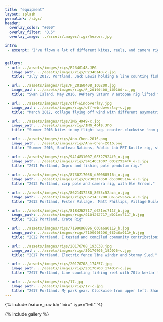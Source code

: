 ```yaml
---
title: "equipment"
layout: splash
permalink: /rigs/
header:
  overlay_color: "#000"
  overlay_filter: "0.5"
  overlay_image: ../assets/images/rigs/header.jpg

intro: 
 - excerpt: "I've flown a lot of different kites, reels, and camera rigs. My favorite aerial photography setup right now is my Stormy Sled kite, line-counting fishing reel with 30lb kevlar line, the KAPtery Jerk Pan camera rig, and either a small Mobius action cam or a Canon S100 with CHDK, depending on the wind."


gallery:
 - url: ../assets/images/rigs/P2340148.JPG
   image_path: ../assets/images/rigs/P2340148-c.jpg
   title: "July 2017, Portland. Jack Lewis holding a line counting fishing rod, flying a KAPtery Jerkpan camera rig on an Eclipse Kite."

 - url: ../assets/images/rigs/P_20160408_160200.jpg
   image_path: ../assets/images/rigs/P_20160408_160200-c.jpg
   title: "Swan Island, May 2016. KAPtery Saturn V autopan rig lifted from a Dazzle Delta. This flight took the header image for this gallery."

 - url: ../assets/images/rigs/off-windoverlay.jpg
   image_path: ../assets/images/rigs/off-windoverlay-c.jpg
   title: "March 2012, collage flying off wind with different asymmetrical tails on a Dazzle Delta, including a Fuzzy Tail.  Portland west side waterfront, Steel Bridge in the background."

 - url: ../assets/images/rigs/IMG_4049-c.jpg
   image_path: ../assets/images/rigs/IMG_4049.JPG
   title: "Summer 2016 kites in my flight bag. counter-clockwise from purple and black Gomberg Dopero, 6’ Levitation Light, 9’ Dazzle Delta, 9’ Dan Leigh Delta tyvek and bamboo, baseball gloves and rubber gloves, Various Shanti Kites Halo winders. Emma Kites stainless steel winder, KAPtery Aerobee Rig, Ranon rubber band rig, KAPtery Saturn V autopan, Public Lab PET bottle rig, Ranon rubber band rig, another Ranon Rubber band Rig, Aeropod, Kite Man oufit,  5.5’ Blimpworks urethane sphere, Public Lab Balloon Mapping Kit, TALA Kite Anemometer replicas. Stormy Sleds, 9’ Levitation light, In the Breeze 7.5 parafoil with modified tail.  Photo from Public Lab Mapping Pole by Ranon Prichard."

 - url: ../assets/images/rigs/Ann-Chen-2016.png
   image_path: ../assets/images/rigs/Ann-Chen-2016.png
   title: "Summer 2016, Saulteau Nations, Public Lab PET Bottle rig, still from a video by Ann Chen."

 - url: ../assets/images/rigs/9414831007_08327924f0_o.jpg
   image_path: ../assets/images/rigs/9414831007_08327924f0_o-c.jpg
   title: "2011 Portland, Gopro and fishing pole pendulum rig."
   
 - url: ../assets/images/rigs/8730217058_d50088516a_o.jpg
   image_path: ../assets/images/rigs/8730217058_d50088516a_o-c.jpg
   title: "2012 Portland, carp pole and camera rig, with Ole Errson."

 - url: ../assets/images/rigs/8621437280_8655c52aca_o.jpg
   image_path: ../assets/images/rigs/8621437280_8655c52aca_o-c.jpg
   title: "2012 Portland, Foster Village,  Matt Phillips, Village Building Convergence, mapping with a homemade bamboo pole."

 - url: ../assets/images/rigs/8184262717_d021ec7117_b.jpg
   image_path: ../assets/images/rigs/8184262717_d021ec7117_b.jpg
   title: "2012 Portland, Crate Rig"

 - url: ../assets/images/rigs/7199086896_660a6a0119_b.jpg
   image_path: ../assets/images/rigs/7199086896_660a6a0119_b.jpg
   title: "2012 Portland. I tested and compiled community contributions to Grassroots Mapping into Public Lab Balloon Mapping Kit, release 1.0."

 - url: ../assets/images/rigs/20170708_193038.jpg
   image_path: ../assets/images/rigs/20170708_193038-c.jpg
   title: "2017 Portland. Electric fence line winder and Stormy Sled."

 - url: ../assets/images/rigs/20170708_174857.jpg
   image_path: ../assets/images/rigs/20170708_174857-c.jpg
   title: "2017 Portland, Line counting fishing reel with 70lb kevlar line. Glove is a baseball glove.  This is my favorite winder setup for small kites."

 - url: ../assets/images/rigs/17.jpg
   image_path: ../assets/images/rigs/17-c.jpg
   title: "2017 Portland. My park gear. Clockwise from upper left: Shanti Kites halo winder, DIY flat winder (my design), baseball gloves, swiss army knife, Eclipse Sled kites in a mailing tube, wind up weather radio, transit compass, lighting detector, bluetooth wind meter."
---
```

{% include feature_row id="intro" type="left" %}

{% include gallery %}

